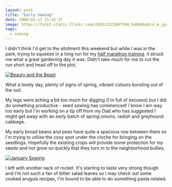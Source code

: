 ```yaml
---
layout: post
title: "Early Sowing"
date: 2008-01-27 21:42:37
image: https://farm3.static.flickr.com/2403/2223907594_b40b6ba8c4_m.jpg
tags:
  - sowing
---
```


I didn't think I'd get to the allotment this weekend but while I was in the park, trying to squeeze in a long run for my [half marathon training](https://www.warriorwomen.co.uk), it struck me what a great gardening day it was. Didn't take much for me to cut the run short and head off to the plot.

[![Beauty and the Beast](https://farm3.static.flickr.com/2403/2223907594_b40b6ba8c4_m.jpg)](https://www.flickr.com/photos/warriorwomen/2223907594/)

What a lovely day, plenty of signs of spring, vibrant colours bursting out of the soil.

My legs were aching a bit too much for digging (I'm full of excuses) but I did do something productive - seed sowing has commenced! I know I am way too early but I'm working on a tip off from my Dad who has suggested I might get away with an early batch of spring onions, radish and greyhound cabbage.

My early broad beans and peas have quite a spacious row between them so I'm trying to utilise the cosy spot under the cloche for bringing on the seedlings. Hopefully the existing crops will provide some protection for my seeds and not grow so quickly that they turn in to the neighborhood bullies.

[![January Sowing](https://farm3.static.flickr.com/2417/2223903660_575ea0c9ae.jpg)](https://www.flickr.com/photos/warriorwomen/2223903660/)

I left with another sack of rocket. It's starting to taste very strong though and I'm not such a fan of bitter salad leaves so I may check out some cooked arugula recipes, I'm bound to be able to do something pasta related.
